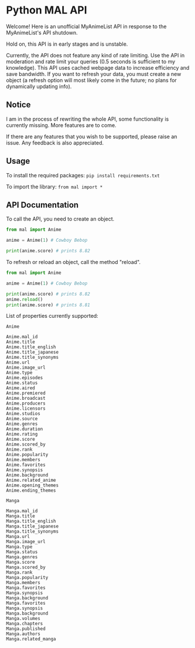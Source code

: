 # Python MAL API

Welcome! Here is an unofficial MyAnimeList API in response to the MyAnimeList's API shutdown.

Hold on, this API is in early stages and is unstable.

Currently, the API does not feature any kind of rate limiting. Use the API in moderation and rate limit your queries (0.5 seconds is sufficient to my knowledge). This API uses cached webpage data to increase efficiency and save bandwidth. If you want to refresh your data, you must create a new object (a refresh option will most likely come in the future; no plans for dynamically updating info).

## Notice

I am in the process of rewriting the whole API, some functionality is currently missing. More features are to come.

If there are any features that you wish to be supported, please raise an issue. Any feedback is also appreciated.

## Usage

To install the required packages: `pip install requirements.txt`

To import the library: `from mal import *`

## API Documentation

To call the API, you need to create an object.

```python
from mal import Anime

anime = Anime(1) # Cowboy Bebop

print(anime.score) # prints 8.82
```

To refresh or reload an object, call the method "reload".
```python
from mal import Anime

anime = Anime(1) # Cowboy Bebop

print(anime.score) # prints 8.82
anime.reload()
print(anime.score) # prints 8.81
```

List of properties currently supported:
```
Anime

Anime.mal_id
Anime.title
Anime.title_english
Anime.title_japanese
Anime.title_synonyms
Anime.url
Anime.image_url
Anime.type
Anime.episodes
Anime.status
Anime.aired
Anime.premiered
Anime.broadcast
Anime.producers
Anime.licensors
Anime.studios
Anime.source
Anime.genres
Anime.duration
Anime.rating
Anime.score
Anime.scored_by
Anime.rank
Anime.popularity
Anime.members
Anime.favorites
Anime.synopsis
Anime.background
Anime.related_anime
Anime.opening_themes
Anime.ending_themes
```
```
Manga

Manga.mal_id
Manga.title
Manga.title_english
Manga.title_japanese
Manga.title_synonyms
Manga.url
Manga.image_url
Manga.type
Manga.status
Manga.genres
Manga.score
Manga.scored_by
Manga.rank
Manga.popularity
Manga.members
Manga.favorites
Manga.synopsis
Manga.background
Manga.favorites
Manga.synopsis
Manga.background
Manga.volumes
Manga.chapters
Manga.published
Manga.authors
Manga.related_manga
```
